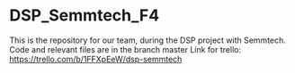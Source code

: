 # DSP_Semmtech_F4
This is the repository for our team, during the DSP project with Semmtech. 
Code and relevant files are in the branch master
Link for trello: https://trello.com/b/1FFXpEeW/dsp-semmtech
